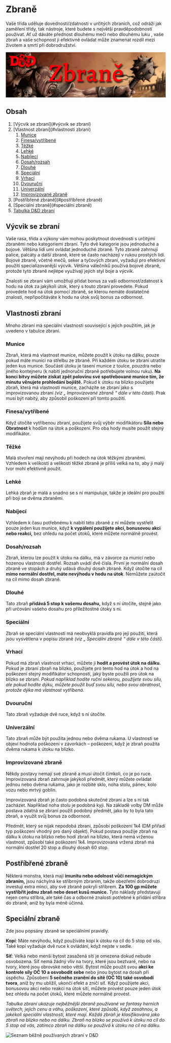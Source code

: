 # Zbraně
Vaše třída uděluje dovednosti/zdatnosti v určitých zbraních, což odráží jak zaměření třídy, tak nástroje, které budete s největší pravděpodobností používat. Ať už dáváte přednost dlouhému meči nebo dlouhému luku , vaše zbraň a vaše schopnost ji efektivně ovládat může znamenat rozdíl mezi životem a smrtí při dobrodružství.

<img src="banner-zbraně.png" alt="Banner pro kapitolu zbraně" title="Banner pro kapitolu zbraně">

## Obsah
1. [Výcvik se zbraní](#výcvik se zbraní)
2. [Vlastnost zbraní](#vlastnosti zbraní)
    1. [Munice](#munice)
    2. [Finesa/vytříbené](#vytříbené)
    3. [Těžké](#těžké)
    4. [Lehké](#lehké)
    5. [Nabíjecí](#nabíjecí)
    6. [Dosah/rozsah](#dosah/rozsah)
    7. [Dlouhé](#dlouhé)
    8. [Speciální](#speciální)
    9. [Vrhací](#vrhací)
    10. [Dvouruční](#dvouruční)
    11. [Univerzální](#univerzální)
    12. [Improvizované zbraně](#improvizované)
3. [Postříbřené zbraně](#postříbřené zbraně)
4. [Speciální zbraně](#speciální zbraně)
5. [Tabulka D&D zbraní](#tabulka)

## Výcvik se zbraní <a name="výcvik se zbraní"></a>
Vaše rasa, třída a výkony vám mohou poskytnout dovednosti s určitými zbraněmi nebo kategoriemi zbraní. Tyto dvě kategorie jsou jednoduché a bojové. Většina lidí umí ovládat jednoduché zbraně. Tyto zbraně zahrnují palice, palcáty a další zbraně, které se často nacházejí v rukou prostých lidí. Bojové zbraně, včetně mečů, seker a tyčových zbraní, vyžadují pro efektivní použití specializovanější výcvik. Většina válečníků používá bojové zbraně, protože tyto zbraně nejlépe využívají jejich styl boje a výcvik.

Znalosti se zbraní vám umožňují přidat bonus za vaši odbornost/zdatnost k hodu na útok za jakýkoli útok, který s touto zbraní provedete. Pokud provedete hod na útok pomocí zbraně, se kterou nemáte dostatečné znalosti, nepřipočítáváte k hodu na útok svůj bonus za odbornost.

## Vlastnosti zbraní <a name="vlastnosti zbraní"></a>
Mnoho zbraní má speciální vlastnosti související s jejich použitím, jak je uvedeno v tabulce zbraní.

### Munice <a name="munice"></a>
Zbraň, která má vlastnost munice, můžete použít k útoku na dálku, pouze pokud máte munici na střelbu ze zbraně. Při každém útoku se zbraní utratíte jeden kus munice. Součástí útoku je tasení munice z toulce, pouzdra nebo jiného kontejneru (k nabití jednoruční zbraně potřebujete volnou ruku). **Na konci bitvy můžete získat zpět polovinu své spotřebované munice tím, že minutu věnujete prohledání bojiště.** Pokud k útoku na blízko použijete zbraň, která má vlastnosti munice, zacházíte se zbraní jako s improvizovanou zbraní *(viz „ Improvizované zbraně “ dále v této části)*. Prak musí být nabitý, aby způsobil poškození při tomto použití.

### Finesa/vytříbené <a name="vytříbené"></a>
Když útočíte vytříbenou zbraní, použijete svůj výběr modifikátoru **Síla nebo Obratnost** k hodům na útok a poškození. Pro oba hody musíte použít stejný modifikátor.

### Těžké <a name="těžké"></a>
Malá stvoření mají nevýhodu při hodech na útok těžkými zbraněmi. Vzhledem k velikosti a velikosti těžké zbraně je příliš velká na to, aby ji malý tvor mohl efektivně použít.

### Lehké <a name="lehké"></a>
Lehká zbraň je malá a snadno se s ní manipuluje, takže je ideální pro použití při boji se dvěma zbraněmi.

### Nabíjecí <a name="nabíjecí"></a>
Vzhledem k času potřebnému k nabití této zbraně z ní můžete vystřelit pouze jeden kus munice, když **k vypálení použijete akci, bonusovou akci nebo reakci,** bez ohledu na počet útoků, které můžete normálně provést.

### Dosah/rozsah <a name="dosah/rozsah"></a>
Zbraň, kterou lze použít k útoku na dálku, má v závorce za municí nebo hozenou vlastností dostřel. Rozsah uvádí dvě čísla. První je normální dosah zbraně ve stopách a druhý udává dlouhý dosah zbraně. Když útočíte na cíl **mimo normální dostřel, máte nevýhodu v hodu na útok**. Nemůžete zaútočit na cíl mimo dosah zbraně.

### Dlouhé <a name="Dlouhé"></a>
Tato zbraň **přidává 5 stop k vašemu dosahu,** když s ní útočíte, stejně jako při určování vašeho dosahu pro příležitostné útoky s ní.

### Speciální <a name="speciální"></a>
Zbraň se speciální vlastností má neobvyklá pravidla pro její použití, která jsou vysvětlena v popisu zbraně *(viz „ Speciální zbraně “ dále v této části).*

### Vrhací <a name="vrhací"></a>
Pokud má zbraň vlastnost vrhací, můžete ji **hodit a provést útok na dálku.** Pokud je zbraní zbraň na blízko, použijete pro tento hod na útok a hod na poškození stejný modifikátor schopností, jaký byste použili pro útok na blízko se zbraní. *Pokud například hodíte ruční sekerou, použijete svou sílu, ale pokud hodíte dýku, můžete použít buď svou sílu, nebo svou obratnost, protože dýka má vlastnost vytříbená.*

### Dvouruční <a name="dvouruční"></a>
Tato zbraň vyžaduje dvě ruce, když s ní útočíte.

### Univerzální <a name="univerzální"></a>
Tato zbraň může být použita jednou nebo dvěma rukama. U vlastnosti se objeví hodnota poškození v závorkách – poškození, když je zbraň použita dvěma rukama k útoku na blízko.

### Improvizované zbraně <a name="improvizované zbraně"></a>
Někdy postavy nemají své zbraně a musí útočit čímkoli, co je po ruce. Improvizovaná zbraň zahrnuje jakýkoli předmět, který můžete ovládat jednou nebo dvěma rukama, jako je rozbité sklo, noha stolu, pánev, kolo vozu nebo mrtvý goblin.

Improvizovaná zbraň je často podobná skutečné zbrani a lze s ní tak zacházet. Například noha stolu je podobná kyji. Na základě volby DM může postava zdatná se zbraní použít podobný předmět, jako by to byla tato zbraň, a využít svůj bonus za odbornost.

Předmět, který se nijak nepodobá zbrani, způsobí poškození 1k4 (DM přiřadí typ poškození vhodný pro daný objekt). Pokud postava použije zbraň na dálku k útoku na blízko nebo hodí zbraň na blízko, která nemá vrženou vlastnost, způsobí také poškození 1k4. Improvizovaná vržená zbraň má normální dostřel 20 stop a dlouhý dosah 60 stop.

## Postříbřené zbraně <a name="postříbřené zbraně"></a>
Některá monstra, která mají **imunitu nebo odolnost vůči nemagickým zbraním,** jsou náchylná ke stříbrným zbraním, takže obezřetní dobrodruzi investují extra minci, aby své zbraně pokryli stříbrem. **Za 100 gp můžete vystříbřit jednu zbraň nebo deset kusů munice.** Tyto náklady představují nejen cenu stříbra, ale také čas a odborné znalosti potřebné k přidání stříbra do zbraně, aniž by byla méně účinná.

## Speciální zbraně <a name="speciální zbraně"></a>
Zde jsou popsány zbraně se speciálními pravidly.

**Kopí**: Máte nevýhodu, když používáte kopí k útoku na cíl do 5 stop od vás. Také kopí vyžaduje dvě ruce k ovládání, když nejste v sedle.

**Síť**: Velká nebo menší bytost zasažená sítí je omezena dokud nebude osvobozena. Síť nemá žádný vliv na tvory, které jsou beztvaré, nebo na tvory, které jsou obrovské nebo větší. Bytost může použít svou **akci ke kontrole síly OČ 10 a osvobodit sebe** nebo jinou bytost na dosah při úspěchu. Způsobení **5 sečného zranění do sítě (OČ 10) také osvobodí tvora**, aniž by mu ublížil, ukončí efekt a zničí síť. Když použijete akci, bonusovou akci nebo reakci na útok sítí, můžete provést pouze jeden útok bez ohledu na počet útoků, které můžete normálně provést.

*Tabulka zbraní ukazuje nejběžnější zbraně používané ve fantasy herních světech, jejich cenu a váhu, poškození, které způsobí, když zasáhnou, a jakékoli speciální vlastnosti, které mají. Každá zbraň je klasifikována jako zbraň na blízko nebo na dálku. Zbraň na blízko se používá k útoku na cíl do 5 stop od vás, zatímco zbraň na dálku se používá k útoku na cíl na dálku.*
<a name="tabulka"></a>

<img src="weapons_table.png" alt="Seznam běžně používaných zbraní v D&D" title="Základní zbraně D&D">
